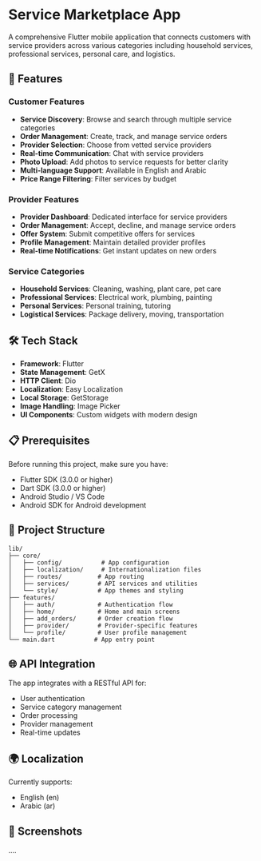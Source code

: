 #  Service Marketplace App

A comprehensive Flutter mobile application that connects customers with service providers across various categories including household services, professional services, personal care, and logistics.

## 📱 Features

### Customer Features
- **Service Discovery**: Browse and search through multiple service categories
- **Order Management**: Create, track, and manage service orders
- **Provider Selection**: Choose from vetted service providers
- **Real-time Communication**: Chat with service providers
- **Photo Upload**: Add photos to service requests for better clarity
- **Multi-language Support**: Available in English and Arabic
- **Price Range Filtering**: Filter services by budget

### Provider Features
- **Provider Dashboard**: Dedicated interface for service providers
- **Order Management**: Accept, decline, and manage service orders
- **Offer System**: Submit competitive offers for services
- **Profile Management**: Maintain detailed provider profiles
- **Real-time Notifications**: Get instant updates on new orders

### Service Categories
- **Household Services**: Cleaning, washing, plant care, pet care
- **Professional Services**: Electrical work, plumbing, painting
- **Personal Services**: Personal training, tutoring
- **Logistical Services**: Package delivery, moving, transportation

## 🛠️ Tech Stack

- **Framework**: Flutter
- **State Management**: GetX
- **HTTP Client**: Dio
- **Localization**: Easy Localization
- **Local Storage**: GetStorage
- **Image Handling**: Image Picker
- **UI Components**: Custom widgets with modern design

## 📋 Prerequisites

Before running this project, make sure you have:

- Flutter SDK (3.0.0 or higher)
- Dart SDK (3.0.0 or higher)
- Android Studio / VS Code
- Android SDK for Android development


## 📁 Project Structure

```
lib/
├── core/
│   ├── config/           # App configuration
│   ├── localization/     # Internationalization files
│   ├── routes/          # App routing
│   ├── services/        # API services and utilities
│   └── style/           # App themes and styling
├── features/
│   ├── auth/            # Authentication flow
│   ├── home/            # Home and main screens
│   ├── add_orders/      # Order creation flow
│   ├── provider/        # Provider-specific features
│   └── profile/         # User profile management
└── main.dart           # App entry point
```

## 🌐 API Integration

The app integrates with a RESTful API for:
- User authentication
- Service category management
- Order processing
- Provider management
- Real-time updates


## 🌍 Localization

Currently supports:
- English (en)
- Arabic (ar)

## 📱 Screenshots

....

